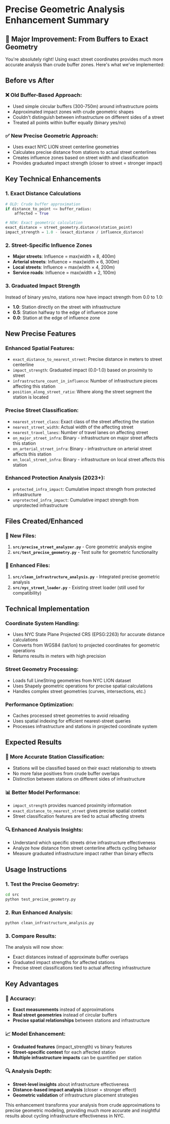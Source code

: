 # Precise Geometric Analysis Enhancement Summary

## 🎯 **Major Improvement: From Buffers to Exact Geometry**

You're absolutely right! Using exact street coordinates provides much more accurate analysis than crude buffer zones. Here's what we've implemented:

## **Before vs After**

### **❌ Old Buffer-Based Approach:**
- Used simple circular buffers (300-750m) around infrastructure points
- Approximated impact zones with crude geometric shapes
- Couldn't distinguish between infrastructure on different sides of a street
- Treated all points within buffer equally (binary yes/no)

### **✅ New Precise Geometric Approach:**
- Uses exact NYC LION street centerline geometries
- Calculates precise distance from stations to actual street centerlines
- Creates influence zones based on street width and classification
- Provides graduated impact strength (closer to street = stronger impact)

## **Key Technical Enhancements**

### **1. Exact Distance Calculations**
```python
# OLD: Crude buffer approximation
if distance_to_point <= buffer_radius:
    affected = True

# NEW: Exact geometric calculation
exact_distance = street_geometry.distance(station_point)
impact_strength = 1.0 - (exact_distance / influence_distance)
```

### **2. Street-Specific Influence Zones**
- **Major streets**: Influence = max(width × 8, 400m)
- **Arterial streets**: Influence = max(width × 6, 300m)  
- **Local streets**: Influence = max(width × 4, 200m)
- **Service roads**: Influence = max(width × 2, 100m)

### **3. Graduated Impact Strength**
Instead of binary yes/no, stations now have impact strength from 0.0 to 1.0:
- **1.0**: Station directly on the street with infrastructure
- **0.5**: Station halfway to the edge of influence zone
- **0.0**: Station at the edge of influence zone

## **New Precise Features**

### **Enhanced Spatial Features:**
- `exact_distance_to_nearest_street`: Precise distance in meters to street centerline
- `impact_strength`: Graduated impact (0.0-1.0) based on proximity to street
- `infrastructure_count_in_influence`: Number of infrastructure pieces affecting this station
- `position_along_street_ratio`: Where along the street segment the station is located

### **Precise Street Classification:**
- `nearest_street_class`: Exact class of the street affecting the station
- `nearest_street_width`: Actual width of the affecting street
- `nearest_travel_lanes`: Number of travel lanes on affecting street
- `on_major_street_infra`: Binary - infrastructure on major street affects this station
- `on_arterial_street_infra`: Binary - infrastructure on arterial street affects this station
- `on_local_street_infra`: Binary - infrastructure on local street affects this station

### **Enhanced Protection Analysis (2023+):**
- `protected_infra_impact`: Cumulative impact strength from protected infrastructure
- `unprotected_infra_impact`: Cumulative impact strength from unprotected infrastructure

## **Files Created/Enhanced**

### **📁 New Files:**
1. **`src/precise_street_analyzer.py`** - Core geometric analysis engine
2. **`src/test_precise_geometry.py`** - Test suite for geometric functionality

### **📁 Enhanced Files:**
1. **`src/clean_infrastructure_analysis.py`** - Integrated precise geometric analysis
2. **`src/nyc_street_loader.py`** - Existing street loader (still used for compatibility)

## **Technical Implementation**

### **Coordinate System Handling:**
- Uses NYC State Plane Projected CRS (EPSG:2263) for accurate distance calculations
- Converts from WGS84 (lat/lon) to projected coordinates for geometric operations
- Returns results in meters with high precision

### **Street Geometry Processing:**
- Loads full LineString geometries from NYC LION dataset
- Uses Shapely geometric operations for precise spatial calculations
- Handles complex street geometries (curves, intersections, etc.)

### **Performance Optimization:**
- Caches processed street geometries to avoid reloading
- Uses spatial indexing for efficient nearest-street queries
- Processes infrastructure and stations in projected coordinate system

## **Expected Results**

### **🎯 More Accurate Station Classification:**
- Stations will be classified based on their exact relationship to streets
- No more false positives from crude buffer overlaps
- Distinction between stations on different sides of infrastructure

### **📊 Better Model Performance:**
- `impact_strength` provides nuanced proximity information
- `exact_distance_to_nearest_street` gives precise spatial context
- Street classification features are tied to actual affecting streets

### **🔍 Enhanced Analysis Insights:**
- Understand which specific streets drive infrastructure effectiveness
- Analyze how distance from street centerline affects cycling behavior
- Measure graduated infrastructure impact rather than binary effects

## **Usage Instructions**

### **1. Test the Precise Geometry:**
```bash
cd src
python test_precise_geometry.py
```

### **2. Run Enhanced Analysis:**
```bash
python clean_infrastructure_analysis.py
```

### **3. Compare Results:**
The analysis will now show:
- Exact distances instead of approximate buffer overlaps
- Graduated impact strengths for affected stations
- Precise street classifications tied to actual affecting infrastructure

## **Key Advantages**

### **🎯 Accuracy:**
- **Exact measurements** instead of approximations
- **Real street geometries** instead of circular buffers
- **Precise spatial relationships** between stations and infrastructure

### **📈 Model Enhancement:**
- **Graduated features** (impact_strength) vs binary features
- **Street-specific context** for each affected station
- **Multiple infrastructure impacts** can be quantified per station

### **🔍 Analysis Depth:**
- **Street-level insights** about infrastructure effectiveness
- **Distance-based impact analysis** (closer = stronger effect)
- **Geometric validation** of infrastructure placement strategies

This enhancement transforms your analysis from crude approximations to precise geometric modeling, providing much more accurate and insightful results about cycling infrastructure effectiveness in NYC.
